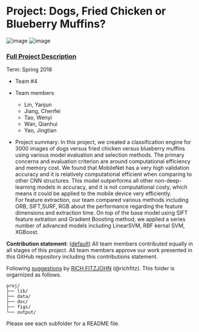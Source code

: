 # Project: Dogs, Fried Chicken or Blueberry Muffins?
![image](figs/chicken.jpg)
![image](figs/muffin.jpg)

### [Full Project Description](doc/project3_desc.md)

Term: Spring 2018

+ Team #4
+ Team members
	+ Lin, Yanjun
	+ Jiang, Chenfei
	+ Tao, Wenyi
	+ Wan, Qianhui
	+ Yao, Jingtian

+ Project summary: In this project, we created a classification engine for 3000 images of dogs versus fried chicken versus blueberry muffins using various model evaluation and selection methods. The primary concerns and evaluation criterion are around computational efficiency and memory cost. We found that MobileNet has a very high validation accuracy and it is relatively computational efficient when comparing to other CNN structures. This model outperforms all other non-deep-learning models in accuracy, and it is not computational costy, which means it could be applied to the mobile device very efficiently.  
For feature extraction, our team compared various methods including ORB, SIFT,SURF, RGB about the performance regarding the feature dimensions and extraction time. On top of the base model using SIFT feature extration and Gradient Boosting method, we applied a series number of advanced models including LinearSVM, RBF kernal SVM, XGBoost.

	
**Contribution statement**: ([default](doc/a_note_on_contributions.md)) All team members contributed equally in all stages of this project. All team members approve our work presented in this GitHub repository including this contributions statement. 

Following [suggestions](http://nicercode.github.io/blog/2013-04-05-projects/) by [RICH FITZJOHN](http://nicercode.github.io/about/#Team) (@richfitz). This folder is orgarnized as follows.

```
proj/
├── lib/
├── data/
├── doc/
├── figs/
└── output/
```

Please see each subfolder for a README file.
